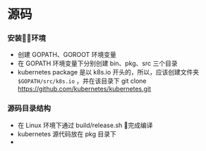 # 源码

### 安装环境
+ 创建 GOPATH、GOROOT 环境变量
+ 在 GOPATH 环境变量下分别创建 bin、pkg、src 三个目录
+ kubernetes package 是以 k8s.io 开头的，所以，应该创建文件夹 `$GOPATH/src/k8s.io` ，并在该目录下 git clone https://github.com/kubernetes/kubernetes.git


### 源码目录结构
+ 在 Linux 环境下通过 build/release.sh 完成编译
+ kubernetes 源代码放在 pkg 目录下
+ 